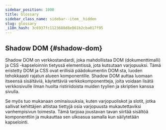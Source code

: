 ```yaml
---
sidebar_position: 1000
title: Glossary
sidebar_class_name: sidebar--item__hidden
slug: glossary
_i18n_hash: 3c6937fc1123688d8e861b2cba017f95
---
```

## Shadow DOM {#shadow-dom}

Shadow DOM on verkkostandardi, joka mahdollistaa DOM (dokumenttimalli) ja CSS -kapseloinnin tietyssä elementissä, jota kutsutaan varjopuuksi. Tämä eristetty DOM ja CSS ovat erillisiä päädokumentin DOM:sta, luoden tehokkaasti rajatun alueen komponentille. Shadow DOM auttaa luomaan itseensä sisältäviä, käytettäviä verkkokomponentteja, joita voidaan lisätä verkkosivulle ilman huolta ristiriidoista muiden tyylien ja skriptien kanssa sivulla.

Se myös tuo mukanaan ominaisuuksia, kuten varjopuoliskot ja slotit, jotka sallivat kehittäjien altistaa tiettyjä osia varjopuusta mukautettaviksi vanhempisivun toimesta. Tämä tarjoaa joustavan tavan siirtää sisältöä komponenttiin ja mukauttaa sen ulkoasua samalla kun säilytetään kapselointi.
